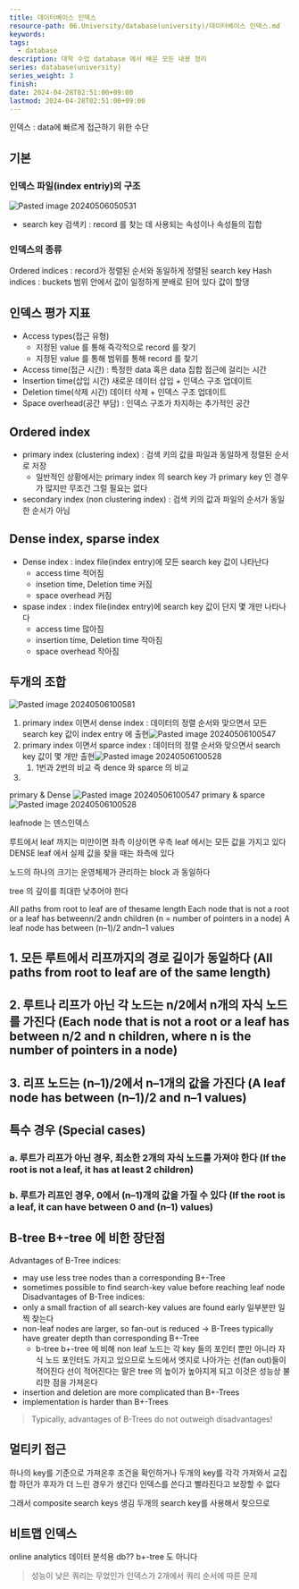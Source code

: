 ```yaml
---
title: 데이터베이스 인덱스
resource-path: 06.University/database(university)/데이터베이스 인덱스.md
keywords:
tags:
  - database
description: 대학 수업 database 에서 배운 모든 내용 정리
series: database(university)
series_weight: 3
finish:
date: 2024-04-28T02:51:00+09:00
lastmod: 2024-04-28T02:51:00+09:00
---
```

인덱스 : data에 빠르게 접근하기 위한 수단

## 기본
### 인덱스 파일(index entriy)의 구조
![Pasted image 20240506050531](../../08.media/20240506050531.png)
- search key 검색키 : record 를 찾는 데 사용되는 속성이나 속성들의 집합
### 인덱스의 종류
Ordered indices : record가 정렬된 순서와 동일하게 정렬된 search key
Hash indices : buckets 범위 안에서 값이 일정하게 분배로 된어 있다 값이 할댕


## 인덱스 평가 지표
- Access types(접근 유형)
	-  지정된 value 를 통해 즉각적으로 record 를 찾기
	-  지정된 value 를 통해 범위를 통해 record 를 찾기
- Access time(접근 시간) : 특정한 data 혹은 data 집합 접근에 걸리는 시간
- Insertion time(삽입 시간) 새로운 데이터 삽입 + 인덱스 구조 업데이트
- Deletion time(삭제 시간) 데이터 삭제 + 인덱스 구조 업데이트
- Space overhead(공간 부담) : 인덱스 구조가 차지하는 추가적인 공간

## Ordered index
- primary index (clustering index) : 검색 키의 값을 파일과 동일하게 정렬된 순서로 저장
	- 일반적인 상황에서는 primary index 의 search key 가 primary key 인 경우가 많지만 무조건 그럴 필요는 없다
- secondary index (non clustering index) : 검색 키의 값과 파일의 순서가 동일한 순서가 아님

## Dense index, sparse index
- Dense index : index file(index entry)에 모든 search key 값이 나타난다
	- access time 적어짐
	- insetion time, Deletion time 커짐
	- space overhead 커짐
- spase index : index file(index entry)에 search key 값이 단지 몇 개만 나타나다
	- access time 많아짐
	- insertion time, Deletion time 작아짐
	- space overhead 작아짐


## 두개의 조합
![Pasted image 20240506100581](../../08.media/20240506100581.png)



1. primary index 이면서 dense index : 데이터의 정렬 순서와 맞으면서 모든 search key 값이 index entry 에 출현![Pasted image 20240506100547](../../08.media/20240506100547.png)
2. primary index 이면서 sparce index : 데이터의 정렬 순서와 맞으면서 search key 값이 몇 개만 출현![Pasted image 20240506100528](../../08.media/20240506100528.png)
	1. 1번과 2번의 비교 즉 dence 와 sparce 의 비교 
3.  

primary & Dense
![Pasted image 20240506100547](../../08.media/20240506100547.png)
primary & sparce
![Pasted image 20240506100528](../../08.media/20240506100528.png)




leafnode 는 덴스인덱스

루트에서 leaf 까지는 미만이면 좌측 이상이면 우측
leaf 에서는 모든 값을 가지고 있다 DENSE
leaf 에서 실제 값을 찾을 때는 좌측에 있다


노드의 하나의 크기는 운영체제가 관리하는 block 과 동일하다



tree 의 깊이를 최대한 낮추어야 한다

All paths from root to leaf are of thesame length
Each node that is not a root or a leaf has betweenn/2 andn children (n = number of pointers in a node)
A leaf node has between (n–1)/2 andn–1 values






## 1. 모든 루트에서 리프까지의 경로 길이가 동일하다 (All paths from root to leaf are of the same length)

## 2. 루트나 리프가 아닌 각 노드는 n/2에서 n개의 자식 노드를 가진다 (Each node that is not a root or a leaf has between n/2 and n children, where n is the number of pointers in a node)
## 3. 리프 노드는 (n–1)/2에서 n–1개의 값을 가진다 (A leaf node has between (n–1)/2 and n–1 values)

## 특수 경우 (Special cases)

### a. 루트가 리프가 아닌 경우, 최소한 2개의 자식 노드를 가져야 한다 (If the root is not a leaf, it has at least 2 children)

### b. 루트가 리프인 경우, 0에서 (n–1)개의 값을 가질 수 있다 (If the root is a leaf, it can have between 0 and (n–1) values)

















## B-tree B+-tree 에 비한 장단점

Advantages of B-Tree indices:
- may use less tree nodes than a corresponding B+-Tree
- sometimes possible to find search-key value before reaching leaf node
Disadvantages of B-Tree indices:
- only a small fraction of all search-key values are found early 일부분만 일찍 찾는다
- non-leaf nodes are larger, so fan-out is reduced → B-Trees typically have greater depth than corresponding B+-Tree 
	- b-tree b+-tree 에 비해 non leaf 노드는 각 key 들의 포인터 뿐만 아니라 자식 노드 포인터도 가지고 있으므로 노드에서 엣지로 나아가는 선(fan out)들이 적어진다 선이 적어진다는 말은 tree 의 높이가 높아지게 되고 이것은 성능상 불리한 점을 가져온다
- insertion and deletion are more complicated than B+-Trees
- implementation is harder than B+-Trees
> Typically, advantages of B-Trees do not outweigh disadvantages!



## 멀티키 접근
하나의 key를 기준으로 가져온후 조건을 확인하거나 두개의 key를 각각 가져와서 교집합 하던가
후자가 더 느린 경우가 생긴다
인덱스를 쓴다고 빨라진다고 보장할 수 없다


그래서 composite search keys 생김 두개의 search key를 사용해서 찾으므로




## 비트맵 인덱스

online analytics 데이터 분석용 db??
b+-tree 도 아니다












> 성능이 낮은 쿼리는 무었인가
> 인덱스가 2개에서 쿼리 순서에 따른 문제
